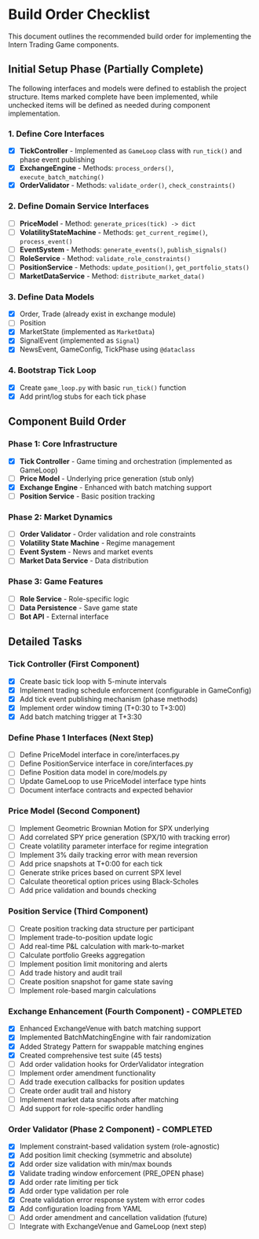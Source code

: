 # Build Order Checklist

This document outlines the recommended build order for implementing the Intern Trading Game components.

## Initial Setup Phase (Partially Complete)

The following interfaces and models were defined to establish the project structure. Items marked complete have been implemented, while unchecked items will be defined as needed during component implementation.

### 1. Define Core Interfaces

- [x] **TickController** - Implemented as `GameLoop` class with `run_tick()` and phase event publishing
- [x] **ExchangeEngine** - Methods: `process_orders()`, `execute_batch_matching()`
- [x] **OrderValidator** - Methods: `validate_order()`, `check_constraints()`

### 2. Define Domain Service Interfaces

- [ ] **PriceModel** - Method: `generate_prices(tick) -> dict`
- [ ] **VolatilityStateMachine** - Methods: `get_current_regime()`, `process_event()`
- [ ] **EventSystem** - Methods: `generate_events()`, `publish_signals()`
- [ ] **RoleService** - Method: `validate_role_constraints()`
- [ ] **PositionService** - Methods: `update_position()`, `get_portfolio_stats()`
- [ ] **MarketDataService** - Method: `distribute_market_data()`

### 3. Define Data Models

- [x] Order, Trade (already exist in exchange module)
- [ ] Position
- [x] MarketState (implemented as `MarketData`)
- [x] SignalEvent (implemented as `Signal`)
- [x] NewsEvent, GameConfig, TickPhase using `@dataclass`

### 4. Bootstrap Tick Loop

- [x] Create `game_loop.py` with basic `run_tick()` function
- [x] Add print/log stubs for each tick phase

## Component Build Order

### Phase 1: Core Infrastructure

- [x] **Tick Controller** - Game timing and orchestration (implemented as GameLoop)
- [ ] **Price Model** - Underlying price generation (stub only)
- [x] **Exchange Engine** - Enhanced with batch matching support
- [ ] **Position Service** - Basic position tracking

### Phase 2: Market Dynamics

- [ ] **Order Validator** - Order validation and role constraints
- [ ] **Volatility State Machine** - Regime management
- [ ] **Event System** - News and market events
- [ ] **Market Data Service** - Data distribution

### Phase 3: Game Features

- [ ] **Role Service** - Role-specific logic
- [ ] **Data Persistence** - Save game state
- [ ] **Bot API** - External interface

## Detailed Tasks

### Tick Controller (First Component)

- [x] Create basic tick loop with 5-minute intervals
- [x] Implement trading schedule enforcement (configurable in GameConfig)
- [x] Add tick event publishing mechanism (phase methods)
- [x] Implement order window timing (T+0:30 to T+3:00)
- [x] Add batch matching trigger at T+3:30

### Define Phase 1 Interfaces (Next Step)

- [ ] Define PriceModel interface in core/interfaces.py
- [ ] Define PositionService interface in core/interfaces.py
- [ ] Define Position data model in core/models.py
- [ ] Update GameLoop to use PriceModel interface type hints
- [ ] Document interface contracts and expected behavior

### Price Model (Second Component)

- [ ] Implement Geometric Brownian Motion for SPX underlying
- [ ] Add correlated SPY price generation (SPX/10 with tracking error)
- [ ] Create volatility parameter interface for regime integration
- [ ] Implement 3% daily tracking error with mean reversion
- [ ] Add price snapshots at T+0:00 for each tick
- [ ] Generate strike prices based on current SPX level
- [ ] Calculate theoretical option prices using Black-Scholes
- [ ] Add price validation and bounds checking

### Position Service (Third Component)

- [ ] Create position tracking data structure per participant
- [ ] Implement trade-to-position update logic
- [ ] Add real-time P&L calculation with mark-to-market
- [ ] Calculate portfolio Greeks aggregation
- [ ] Implement position limit monitoring and alerts
- [ ] Add trade history and audit trail
- [ ] Create position snapshot for game state saving
- [ ] Implement role-based margin calculations

### Exchange Enhancement (Fourth Component) - COMPLETED

- [x] Enhanced ExchangeVenue with batch matching support
- [x] Implemented BatchMatchingEngine with fair randomization
- [x] Added Strategy Pattern for swappable matching engines
- [x] Created comprehensive test suite (45 tests)
- [ ] Add order validation hooks for OrderValidator integration
- [ ] Implement order amendment functionality
- [ ] Add trade execution callbacks for position updates
- [ ] Create order audit trail and history
- [ ] Implement market data snapshots after matching
- [ ] Add support for role-specific order handling

### Order Validator (Phase 2 Component) - COMPLETED

- [x] Implement constraint-based validation system (role-agnostic)
- [x] Add position limit checking (symmetric and absolute)
- [x] Add order size validation with min/max bounds
- [x] Validate trading window enforcement (PRE_OPEN phase)
- [x] Add order rate limiting per tick
- [x] Add order type validation per role
- [x] Create validation error response system with error codes
- [x] Add configuration loading from YAML
- [ ] Add order amendment and cancellation validation (future)
- [ ] Integrate with ExchangeVenue and GameLoop (next step)
